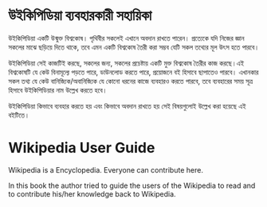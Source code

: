 উইকিপিডিয়া ব্যবহারকারী সহায়িকা
===============

উইকিপিডিয়া একটি উন্মুক্ত বিশ্বকোষ। পৃথিবীর সকলেই এখানে অবদান রাখতে পারেন। প্রত্যেকে যদি নিজের জ্ঞান সকলের মাঝে ছড়িয়ে দিতে থাকে, তবে এমন একটি বিশ্বকোষ তৈরী করা সম্ভব যেটি সকল তথ্যের মূল উৎস হতে পারবে।


উইকিপিডিয়া সেই কাজটিই করছে, সকলের জন্য, সকলের প্রচেষ্টায় একটি মুক্ত বিশ্বকোষ তৈরীর কাজ করছে।এই বিশ্বকোষটি যে কেউ বিনামূল্যে পড়তে পারে, ডাউনলোড করতে পারে, প্রয়োজনে বই হিসাবে ছাপাতেও পারবে। এখানকার সকল তথ্য যে কেউ বানিজ্যিক/অবানিজ্যিক যে কোনো ধরনের কাজে ব্যবহারও করতে পারবে, তবে ব্যবহারের সময় সূত্র হিসাবে উইকিপিডিয়ার নাম উল্লেখ করতে হবে।


উইকিপিডিয়া কিভাবে ব্যবহার করতে হয় এবং কিভাবে অবদান রাখতে হয় সেই বিষয়গুলোই উল্লেখ করা হয়েছে এই বইটিতে।




# Wikipedia User Guide
Wikipedia is a Encyclopedia. Everyone can contribute here.

In this book the author tried to guide the users of the Wikipedia to read and to contribute his/her knowledge back to Wikipedia.

